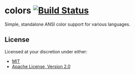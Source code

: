 # colors [![Build Status][travis.svg]][travis]

Simple, standalone ANSI color support for various languages.

## License

Licensed at your discretion under either:

 - [MIT][license-mit]
 - [Apache License, Version 2.0][license-apache]

 [travis]: https://travis-ci.org/naftulikay/colors
 [travis.svg]: https://travis-ci.org/naftulikay/colors.svg
 [license-apache]: https://choosealicense.com/licenses/apache-2.0/
 [license-mit]: https://choosealicense.com/licenses/mit/
